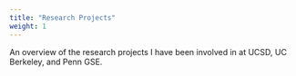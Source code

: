 ```yaml
---
title: "Research Projects"
weight: 1
---
```

An overview of the research projects I have been involved in at UCSD, UC Berkeley, and Penn GSE.